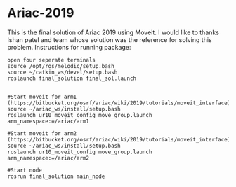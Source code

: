 # Ariac-2019
This is the final solution of Ariac 2019 using Moveit. I would like to thanks Ishan patel and team whose solution was the reference for solving this problem.
Instructions for running package:
```
open four seperate terminals
source /opt/ros/melodic/setup.bash
source ~/catkin_ws/devel/setup.bash
roslaunch final_solution final_sol.launch


#Start moveit for arm1 (https://bitbucket.org/osrf/ariac/wiki/2019/tutorials/moveit_interface)
source ~/ariac_ws/install/setup.bash
roslaunch ur10_moveit_config move_group.launch arm_namespace:=/ariac/arm1

#Start moveit for arm2 (https://bitbucket.org/osrf/ariac/wiki/2019/tutorials/moveit_interface)
source ~/ariac_ws/install/setup.bash
roslaunch ur10_moveit_config move_group.launch arm_namespace:=/ariac/arm2

#Start node
rosrun final_solution main_node
